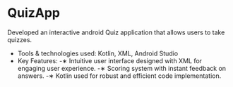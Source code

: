 # QuizApp
Developed an interactive android Quiz application that allows users to take quizzes.

- Tools & technologies used: Kotlin, XML, Android Studio
- Key Features:
-∗ Intuitive user interface designed with XML for engaging user experience.
-∗ Scoring system with instant feedback on answers.
-∗ Kotlin used for robust and efficient code implementation.

 
